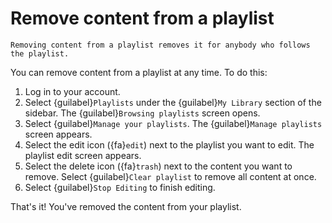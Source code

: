 # Remove content from a playlist

```{warning}
Removing content from a playlist removes it for anybody who follows the playlist.
```

You can remove content from a playlist at any time. To do this:

1. Log in to your account.
2. Select {guilabel}`Playlists` under the {guilabel}`My Library` section of the sidebar. The {guilabel}`Browsing playlists` screen opens.
3. Select {guilabel}`Manage your playlists`. The {guilabel}`Manage playlists` screen appears.
4. Select the edit icon ({fa}`edit`) next to the playlist you want to edit. The playlist edit screen appears.
5. Select the delete icon ({fa}`trash`) next to the content you want to remove. Select {guilabel}`Clear playlist` to remove all content at once.
6. Select {guilabel}`Stop Editing` to finish editing.

That's it! You've removed the content from your playlist.
